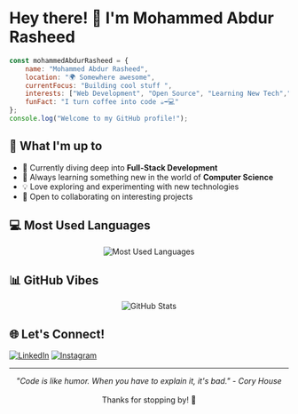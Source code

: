 # Hey there! 👋 I'm Mohammed Abdur Rasheed
```javascript
const mohammedAbdurRasheed = {
    name: "Mohammed Abdur Rasheed",
    location: "🌍 Somewhere awesome",
    currentFocus: "Building cool stuff ",
    interests: ["Web Development", "Open Source", "Learning New Tech","AI&ML","Cloud Technologies"],
    funFact: "I turn coffee into code ☕➡️💻"
};
console.log("Welcome to my GitHub profile!");
```
## 🚀 What I'm up to
- 🔭 Currently diving deep into **Full-Stack Development**
- 🌱 Always learning something new in the world of **Computer Science**
- 💡 Love exploring and experimenting with new technologies
- 🤝 Open to collaborating on interesting projects

## 💻 Most Used Languages
<div align="center">
  <img src="https://github-readme-stats.vercel.app/api/top-langs/?username=iamabdurrasheed&layout=compact&theme=tokyonight&hide_border=true&langs_count=8" alt="Most Used Languages" />
</div>

## 📊 GitHub Vibes
<div align="center">
  <img src="https://github-readme-stats.vercel.app/api?username=iamabdurrasheed&show_icons=true&theme=tokyonight&hide_border=true" alt="GitHub Stats" />
</div>

## 🌐 Let's Connect!
[![LinkedIn](https://img.shields.io/badge/LinkedIn-0077B5?style=for-the-badge&logo=linkedin&logoColor=white)](https://linkedin.com/in/iamabdurrasheed)
[![Instagram](https://img.shields.io/badge/Instagram-E4405F?style=for-the-badge&logo=instagram&logoColor=white)](https://instagram.com/iamabdurrasheed)

---
<div align="center">
  <i>"Code is like humor. When you have to explain it, it's bad." - Cory House</i>
  <br><br>
  Thanks for stopping by! 🚀
</div>
